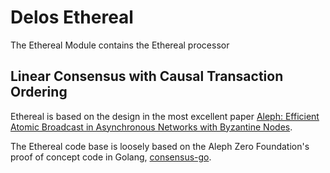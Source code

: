 # Delos Ethereal
The Ethereal Module contains the Ethereal processor

## Linear Consensus with Causal Transaction Ordering
Ethereal is based on the design in the most excellent paper [Aleph: Efficient Atomic Broadcast in Asynchronous Networks with Byzantine Nodes](https://arxiv.org/abs/1908.05156).

The Ethereal code base is loosely based on the Aleph Zero Foundation's proof of concept code in Golang, [consensus-go](https://github.com/aleph-zero-foundation/consensus-go).
